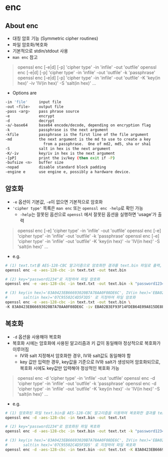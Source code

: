 <!-- TITLE: Enctypt/Decrypt -->
<!-- SUBTITLE: A quick summary of enc commands of openssl -->

# enc

## About enc
* 대칭 암호 기능 (Symmetric cipher routines)
* 파일 암호화/복호화
* 기본적으로 stdin/stdout 사용
* `man enc` 참고
> openssl enc [-e|d] [-p] 'cipher type' -in 'infile' -out 'outfile'
> openssl enc [-e|d] [-p] 'cipher type' -in 'infile' -out 'outfile' -k 'passphrase'
> openssl enc [-e|d] [-p] 'cipher type' -in 'infile' -out 'outfile' -K 'key(in hex)' -iv 'IV(in hex)' -S 'salt(in hex)'
> ...
* Options are
```bash
-in 'file'     input file
-out <file>    output file
-pass <arg>    pass phrase source
-e             encrypt
-d             decrypt
-a/-base64     base64 encode/decode, depending on encryption flag
-k             passphrase is the next argument
-kfile         passphrase is the first line of the file argument
-md            the next argument is the md to use to create a key
                 from a passphrase.  One of md2, md5, sha or sha1
-S             salt in hex is the next argument
-K/-iv         key/iv in hex is the next argument
-[pP]          print the iv/key (then exit if -P)
-bufsize <n>   buffer size
-nopad         disable standard block padding
-engine e      use engine e, possibly a hardware device.
```

## 암호화
* `-e` 옵션이 기본값, `-e`이 없으면 기본적으로 암호화
* `'cipher type'` 목록은 `man enc` 또는 `openssl enc -help`로 확인 가능
  * `-help`는 잘못된 옵션으로 `openssl` 에서 잘못된 옵션을 실행하면 'usage'가 출력
> openssl enc [-e] 'cipher type' -in 'infile' -out 'outfile'
> openssl enc [-e] 'cipher type' -in 'infile' -out 'outfile' -k 'passphrase'
> openssl enc [-e] 'cipher type' -in 'infile' -out 'outfile' -K 'key(in hex)' -iv 'IV(in hex)' -S 'salt(in hex)'
> ...
* e.g.
```bash
# (1) text.txt를 AES-128-CBC 알고리즘으로 암호화한 결과를 text.bin 파일로 출력, key는 NULL 값
openssl enc -e -aes-128-cbc -in text.txt -out text.bin

# (2) key="password1234"로 지정하여 파일 암호화
openssl enc -e -aes-128-cbc -in text.txt -out text.bin -k "password1234"

# (3) key(in hex)='83A0423EB66693020B7A78AA0F08DE6C', IV(in hex)='EBA02B3EF93F14FDEB64E09A815DE8E8',
#       salt(in hex)='07C95502C4D5F3D5' 로 지정하여 파일 암호화
openssl enc -e -aes-128-cbc -in text.txt -out text.bin \ 
-K 83A0423EB66693020B7A78AA0F08DE6C -iv EBA02B3EF93F14FDEB64E09A815DE8E8 -S 07C95502C4D5F3D5
```

## 복호화
* `-d` 옵션을 사용해야 복호화
* 복호화 시에는 암호화에 사용된 알고리즘과 키 값이 동일해야 정상적으로 복호화가 이루어짐
  * IV와 salt 지정해서 암호화한 경우, IV와 salt값도 동일해야 함
  * key 값만 입력한 경우, key값을 기준으로 IV와 salt가 생성되어 암호화되므로, 복호화 시에도 key값만 입력해야 정상적인 복호화 가능
> openssl enc -d 'cipher type' -in 'infile' -out 'outfile'
> openssl enc -d 'cipher type' -in 'infile' -out 'outfile' -k 'passphrase'
> openssl enc -d 'cipher type' -in 'infile' -out 'outfile' -K 'key(in hex)' -iv 'IV(in hex)' -S 'salt(in hex)'
> ...
* e.g.
```bash
# (1) 암호화된 파일 text.bin을 AES-128-CBC 알고리즘을 이용하여 복호화한 결과를 text.txt 파일로 출력, key는 NULL 값
openssl enc -d -aes-128-cbc -in text.bin -out text.txt

# (2) key="password1234"로 암호화된 파일 복호화
openssl enc -d -aes-128-cbc -in text.bin -out text.txt -k "password1234"

# (3) key(in hex)='83A0423EB66693020B7A78AA0F08DE6C', IV(in hex)='EBA02B3EF93F14FDEB64E09A815DE8E8',
#       salt(in hex)='07C95502C4D5F3D5' 로 지정하여 파일 복호화
openssl enc -d -aes-128-cbc -in text.bin -out text.txt -K 83A0423EB66693020B7A78AA0F08DE6C -iv EBA02B3EF93F14FDEB64E09A815DE8E8 -S 07C95502C4D5F3D5
```
